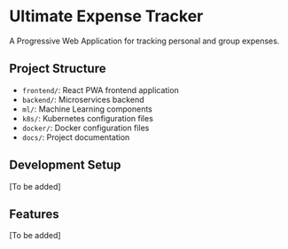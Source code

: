 # Ultimate Expense Tracker

A Progressive Web Application for tracking personal and group expenses.

## Project Structure
- `frontend/`: React PWA frontend application
- `backend/`: Microservices backend
- `ml/`: Machine Learning components
- `k8s/`: Kubernetes configuration files
- `docker/`: Docker configuration files
- `docs/`: Project documentation

## Development Setup
[To be added]

## Features
[To be added]
